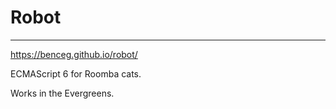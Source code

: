 # Robot

---

https://benceg.github.io/robot/

ECMAScript 6 for Roomba cats.

Works in the Evergreens.